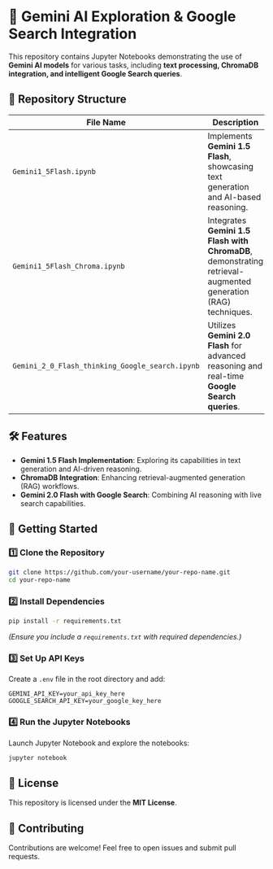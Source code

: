 # 🚀 Gemini AI Exploration & Google Search Integration

This repository contains Jupyter Notebooks demonstrating the use of **Gemini AI models** for various tasks, including **text processing, ChromaDB integration, and intelligent Google Search queries**.

## 📂 Repository Structure

| File Name                                      | Description |
|-----------------------------------------------|-------------|
| `Gemini1_5Flash.ipynb`                        | Implements **Gemini 1.5 Flash**, showcasing text generation and AI-based reasoning. |
| `Gemini1_5Flash_Chroma.ipynb`                 | Integrates **Gemini 1.5 Flash with ChromaDB**, demonstrating retrieval-augmented generation (RAG) techniques. |
| `Gemini_2_0_Flash_thinking_Google_search.ipynb` | Utilizes **Gemini 2.0 Flash** for advanced reasoning and real-time **Google Search queries**. |

## 🛠️ Features
- **Gemini 1.5 Flash Implementation**: Exploring its capabilities in text generation and AI-driven reasoning.
- **ChromaDB Integration**: Enhancing retrieval-augmented generation (RAG) workflows.
- **Gemini 2.0 Flash with Google Search**: Combining AI reasoning with live search capabilities.

## 🚀 Getting Started

### 1️⃣ **Clone the Repository**
```bash
git clone https://github.com/your-username/your-repo-name.git
cd your-repo-name
```

### 2️⃣ **Install Dependencies**
```bash
pip install -r requirements.txt
```
_(Ensure you include a `requirements.txt` with required dependencies.)_

### 3️⃣ **Set Up API Keys**
Create a `.env` file in the root directory and add:
```
GEMINI_API_KEY=your_api_key_here
GOOGLE_SEARCH_API_KEY=your_google_key_here
```

### 4️⃣ **Run the Jupyter Notebooks**
Launch Jupyter Notebook and explore the notebooks:
```bash
jupyter notebook
```

## 📜 License
This repository is licensed under the **MIT License**.

## 🤝 Contributing
Contributions are welcome! Feel free to open issues and submit pull requests.

